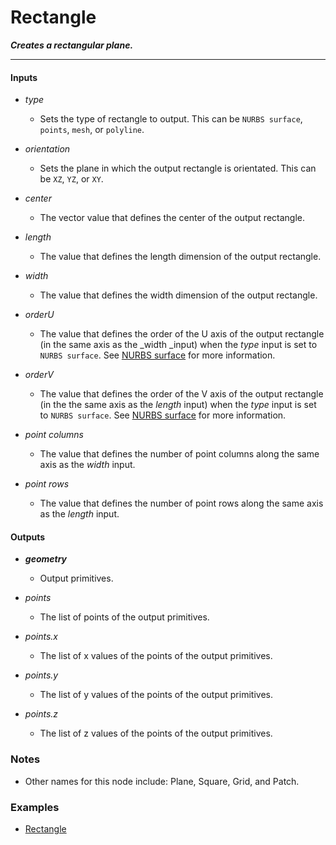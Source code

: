 # Rectangle

**_Creates a rectangular plane._**

---


#### Inputs

* _type_

  * Sets the type of rectangle to output. This can be `NURBS surface`, `points`, `mesh`, or `polyline`.

* _orientation_

  * Sets the plane in which the output rectangle is orientated. This can be `XZ`, `YZ`, or `XY`.

* _center_

  * The vector value that defines the center of the output rectangle.

* _length_

  * The value that defines the length dimension of the output rectangle.

* _width_

  * The value that defines the width dimension of the output rectangle.

* _orderU_

  * The value that defines the order of the U axis of the output rectangle (in the same axis as the _width _input) when the _type_ input is set to `NURBS surface`. See [NURBS surface](/concepts/GeneralConcepts/nurbsSurface.md) for more information.

* _orderV_

  * The value that defines the order of the V axis of the output rectangle (in the the same axis as the _length_ input) when the _type_ input is set to `NURBS surface`. See [NURBS surface](/concepts/GeneralConcepts/nurbsSurface.md) for more information.

* _point columns_

  * The value that defines the number of point columns along the same axis as the _width_ input.

* _point rows_

  * The value that defines the number of point rows along the same axis as the _length_ input.


#### Outputs

* **_geometry_**

  * Output primitives.

* _points_

  * The list of points of the output primitives.

* _points.x_

  * The list of x values of the points of the output primitives.

* _points.y_

  * The list of y values of the points of the output primitives.

* _points.z_

  * The list of z values of the points of the output primitives.


### Notes

* Other names for this node include: Plane, Square, Grid, and Patch.


### Examples



* <a href="https://creator.trimble.com/graph?assetURI=whp:ef3ef267-3457-402c-a7b6-5729ad36dac3&version=latest" target="_blank">Rectangle</a>
